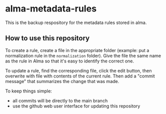 # alma-metadata-rules

This is the backup respository for the metadata rules stored in alma. 

## How to use this repository

To create a rule, create a file in the appropriate folder (example: put a normalization rule in the `normalization` folder). Give the file the same name as the rule in Alma so that it's easy to identify the correct one.

To update a rule, find the corresponding file, click the edit button, then overwrite with file with contents of the current rule. Then add a "commit message" that summarizes the change that was made. 

To keep things simple: 
* all commits will be directly to the main branch
* use the github web user interface for updating this repository
